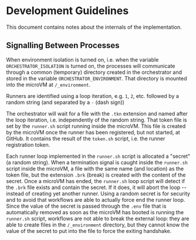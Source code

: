 # Development Guidelines

This document contains notes about the internals of the implementation.

## Signalling Between Processes

When environment isolation is turned on, i.e. when the variable
`ORCHESTRATOR_ISOLATION` is turned on, the processes will communicate through a
common (temporary) directory created in the orchestrator and stored in the
variable `ORCHESTRATOR_ENVIRONMENT`. That directory is mounted into the microVM
at `/_environment`.

Runners are identified using a loop iteration, e.g. `1`, `2`, etc. followed by a
random string (and separated by a `-` (dash sign))

The orchestrator will wait for a file with the `.tkn` extension and named after
the loop iteration, i.e. independently of the random string. That token file is
set by the `runner.sh` script running inside the microVM. This file is created
by the microVM once the runner has been registered, but not started, at GitHub.
It contains the result of the `token.sh` script, i.e. the runner registration
token.

Each runner loop implemented in the `runner.sh` script is allocated a "secret"
(a random string). When a termination signal is caught inside the `runner.sh`
script inside the microVM, a file with the same name (and location) as the token
file, but the extension `.brk` (break) is created with the content of the
secret. Once a microVM has ended, the `runner.sh` loop script will detect if the
`.brk` file exists and contain the secret. If it does, it will abort the loop --
instead of creating yet another runner. Using a random secret is for security
and to avoid that workflows are able to actually force end the runner loop.
Since the value of the secret is passed through the `.env` file that is
automatically removed as soon as the microVM has booted is running the
`runner.sh` script, workflows are not able to break the external loop: they are
able to create files in the `/_environment` directory, but they cannot know the
value of the secret to put into the file to force the exiting handshake.
